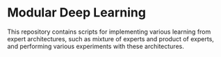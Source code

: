 # Modular Deep Learning

This repository contains scripts for implementing various learning from expert architectures, such as mixture of experts and product of experts, and performing various experiments with these architectures.
